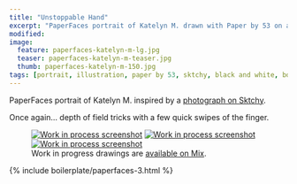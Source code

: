 ```yaml
---
title: "Unstoppable Hand"
excerpt: "PaperFaces portrait of Katelyn M. drawn with Paper by 53 on an iPad."
modified: 
image: 
  feature: paperfaces-katelyn-m-lg.jpg
  teaser: paperfaces-katelyn-m-teaser.jpg
  thumb: paperfaces-katelyn-m-150.jpg
tags: [portrait, illustration, paper by 53, sktchy, black and white, bokeh, mix]
---
```


PaperFaces portrait of Katelyn M. inspired by a [photograph on Sktchy](http://sktchy.com/0STT5).

Once again... depth of field tricks with a few quick swipes of the finger.

<figure class="third">
  <a href="{{ site.url }}/images/paperfaces-katelyn-m-process-1-lg.jpg"><img src="{{ site.url }}/images/paperfaces-katelyn-m-process-1-600.jpg" alt="Work in process screenshot"></a>
  <a href="{{ site.url }}/images/paperfaces-katelyn-m-process-2-lg.jpg"><img src="{{ site.url }}/images/paperfaces-katelyn-m-process-2-600.jpg" alt="Work in process screenshot"></a>
  <a href="{{ site.url }}/images/paperfaces-katelyn-m-process-3-lg.jpg"><img src="{{ site.url }}/images/paperfaces-katelyn-m-process-3-600.jpg" alt="Work in process screenshot"></a>
  <figcaption>Work in progress drawings are <a href="https://mix.fiftythree.com/11098-Michael-Rose/4593845">available on Mix</a>.</figcaption>
</figure>

{% include boilerplate/paperfaces-3.html %}
